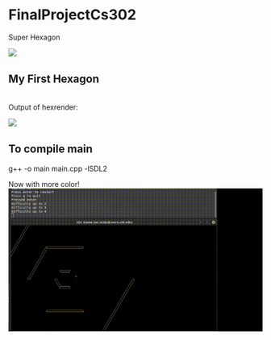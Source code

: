# FinalProjectCs302
Super Hexagon

<img src="https://steamcdn-a.akamaihd.net/steam/apps/221640/header.jpg?t=1531474399"></img>


## My First Hexagon

<br />
Output of hexrender:

<img src="https://i.imgur.com/kzaZW9X.jpg"></img>

## To compile main
g++ -o main main.cpp -lSDL2

Now with more color!
<img src="images/superHexDemo.gif"></img>
